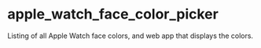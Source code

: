 # apple_watch_face_color_picker
Listing of all Apple Watch face colors, and web app that displays the colors.

